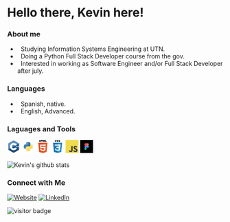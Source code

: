 <h1>Hello there, Kevin here!</h1>

<h3>About me</h3>

- &nbsp; Studying Information Systems Engineering at UTN.
- &nbsp; Doing a Python Full Stack Developer course from the gov.
- &nbsp; Interested in working as Software Engineer and/or Full Stack Developer after july.

<h3>Languages</h3>

- &nbsp; Spanish, native.
- &nbsp; English, Advanced.

<h3>Laguages and Tools</h3>

<p>
<!-- <code><img height="30" src=""></code> -->
<code><img height="30" src="https://raw.githubusercontent.com/github/explore/180320cffc25f4ed1bbdfd33d4db3a66eeeeb358/topics/cpp/cpp.png"></code>
<code><img height="30" src="https://raw.githubusercontent.com/github/explore/80688e429a7d4ef2fca1e82350fe8e3517d3494d/topics/python/python.png"></code>
<code><img height="30" src="https://raw.githubusercontent.com/github/explore/80688e429a7d4ef2fca1e82350fe8e3517d3494d/topics/html/html.png"></code>
<code><img height="30" src="https://raw.githubusercontent.com/github/explore/80688e429a7d4ef2fca1e82350fe8e3517d3494d/topics/css/css.png"></code>
<code><img height="30" src="https://raw.githubusercontent.com/github/explore/80688e429a7d4ef2fca1e82350fe8e3517d3494d/topics/javascript/javascript.png"></code>
<code><img height="30" src="https://raw.githubusercontent.com/github/explore/05d0f0dfceafd861bdf2b53559399dae7b2e2d8b/topics/figma/figma.png"></code>
<!-- 
<code><img height="30" src="https://raw.githubusercontent.com/github/explore/80688e429a7d4ef2fca1e82350fe8e3517d3494d/topics/git/git.png"></code>
<code><img height="30" src="https://raw.githubusercontent.com/github/explore/80688e429a7d4ef2fca1e82350fe8e3517d3494d/topics/vue/vue.png"></code>
<code><img height="30" src="https://raw.githubusercontent.com/github/explore/80688e429a7d4ef2fca1e82350fe8e3517d3494d/topics/mysql/mysql.png"></code>
<code><img height="30" src="https://raw.githubusercontent.com/github/explore/80688e429a7d4ef2fca1e82350fe8e3517d3494d/topics/flask/flask.png"></code>
<code><img height="30" src="https://raw.githubusercontent.com/github/explore/7456fdff59816d37ef383a6c8f32a26ff7332db2/topics/django/django.png"></code> -->
</p>

<p>
  <img align="center" alt="Kevin's github stats" src="https://github-readme-stats.vercel.app/api?username=kevinzanzi&show_icons=true&theme=dracula&hide=contribs,issues,prs" />
</p>

<h3>Connect with Me</h3>

<p>
<a href="https://kevinzanzi.github.io/"><img alt="Website" src="https://img.shields.io/badge/Website-kevinzanzi.github.io-blue?style=flat-square&logo=firefox"></a>
<a href="https://www.linkedin.com/in/kevinzanzi/"><img alt="LinkedIn" src="https://img.shields.io/badge/LinkedIn-Kevin%20Zanzi-blue?style=flat-square&logo=linkedin"></a>
<!-- <a href="mailto:"><img alt="Email" src="https://img.shields.io/badge/Email-avsingh@umass.edu-blue?style=flat-square&logo=gmail"></a> -->
</p>

<p><img src="https://visitor-badge.glitch.me/badge?page_id=kevinzanzi&left_text=Profile%20views" alt="visitor badge"/></p>

<!--
**Nivekizzan/Nivekizzan** is a ✨ _special_ ✨ repository because its `README.md` (this file) appears on your GitHub profile.

Here are some ideas to get you started:

- 🔭 I’m currently working on ...
- 🌱 I’m currently learning ...
- 👯 I’m looking to collaborate on ...
- 🤔 I’m looking for help with ...
- 💬 Ask me about ...
- 📫 How to reach me: ...
- 😄 Pronouns: ...
- ⚡ Fun fact: ...
- 👋 Hello
-->
